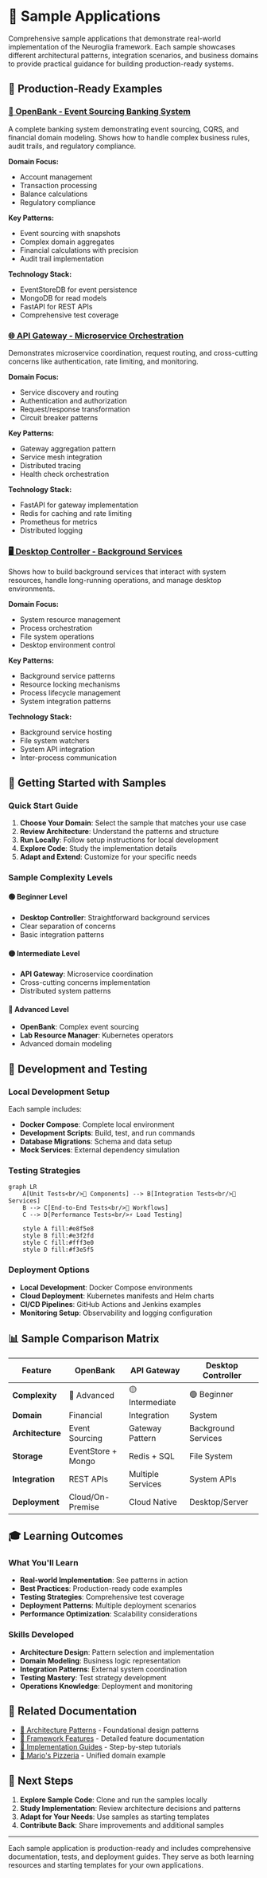 # 💼 Sample Applications

Comprehensive sample applications that demonstrate real-world implementation of the Neuroglia framework. Each sample showcases different architectural patterns, integration scenarios, and business domains to provide practical guidance for building production-ready systems.

## 🏦 Production-Ready Examples

### [🏦 OpenBank - Event Sourcing Banking System](openbank.md)

A complete banking system demonstrating event sourcing, CQRS, and financial domain modeling. Shows how to handle complex business rules, audit trails, and regulatory compliance.

**Domain Focus:**

- Account management
- Transaction processing
- Balance calculations
- Regulatory compliance

**Key Patterns:**

- Event sourcing with snapshots
- Complex domain aggregates
- Financial calculations with precision
- Audit trail implementation

**Technology Stack:**

- EventStoreDB for event persistence
- MongoDB for read models
- FastAPI for REST APIs
- Comprehensive test coverage

### [🌐 API Gateway - Microservice Orchestration](api_gateway.md)

Demonstrates microservice coordination, request routing, and cross-cutting concerns like authentication, rate limiting, and monitoring.

**Domain Focus:**

- Service discovery and routing
- Authentication and authorization
- Request/response transformation
- Circuit breaker patterns

**Key Patterns:**

- Gateway aggregation pattern
- Service mesh integration
- Distributed tracing
- Health check orchestration

**Technology Stack:**

- FastAPI for gateway implementation
- Redis for caching and rate limiting
- Prometheus for metrics
- Distributed logging

### [🖥️ Desktop Controller - Background Services](desktop_controller.md)

Shows how to build background services that interact with system resources, handle long-running operations, and manage desktop environments.

**Domain Focus:**

- System resource management
- Process orchestration
- File system operations
- Desktop environment control

**Key Patterns:**

- Background service patterns
- Resource locking mechanisms
- Process lifecycle management
- System integration patterns

**Technology Stack:**

- Background service hosting
- File system watchers
- System API integration
- Inter-process communication

## 🚀 Getting Started with Samples

### Quick Start Guide

1. **Choose Your Domain**: Select the sample that matches your use case
2. **Review Architecture**: Understand the patterns and structure
3. **Run Locally**: Follow setup instructions for local development
4. **Explore Code**: Study the implementation details
5. **Adapt and Extend**: Customize for your specific needs

### Sample Complexity Levels

#### 🟢 Beginner Level

- **Desktop Controller**: Straightforward background services
- Clear separation of concerns
- Basic integration patterns

#### 🟡 Intermediate Level

- **API Gateway**: Microservice coordination
- Cross-cutting concerns implementation
- Distributed system patterns

#### 🔴 Advanced Level

- **OpenBank**: Complex event sourcing
- **Lab Resource Manager**: Kubernetes operators
- Advanced domain modeling

## 🧪 Development and Testing

### Local Development Setup

Each sample includes:

- **Docker Compose**: Complete local environment
- **Development Scripts**: Build, test, and run commands
- **Database Migrations**: Schema and data setup
- **Mock Services**: External dependency simulation

### Testing Strategies

```mermaid
graph LR
    A[Unit Tests<br/>🧪 Components] --> B[Integration Tests<br/>🔗 Services]
    B --> C[End-to-End Tests<br/>🎯 Workflows]
    C --> D[Performance Tests<br/>⚡ Load Testing]

    style A fill:#e8f5e8
    style B fill:#e3f2fd
    style C fill:#fff3e0
    style D fill:#f3e5f5
```

### Deployment Options

- **Local Development**: Docker Compose environments
- **Cloud Deployment**: Kubernetes manifests and Helm charts
- **CI/CD Pipelines**: GitHub Actions and Jenkins examples
- **Monitoring Setup**: Observability and logging configuration

## 📊 Sample Comparison Matrix

| Feature          | OpenBank           | API Gateway       | Desktop Controller  |
| ---------------- | ------------------ | ----------------- | ------------------- |
| **Complexity**   | 🔴 Advanced        | 🟡 Intermediate   | 🟢 Beginner         |
| **Domain**       | Financial          | Integration       | System              |
| **Architecture** | Event Sourcing     | Gateway Pattern   | Background Services |
| **Storage**      | EventStore + Mongo | Redis + SQL       | File System         |
| **Integration**  | REST APIs          | Multiple Services | System APIs         |
| **Deployment**   | Cloud/On-Premise   | Cloud Native      | Desktop/Server      |

## 🎓 Learning Outcomes

### What You'll Learn

- **Real-world Implementation**: See patterns in action
- **Best Practices**: Production-ready code examples
- **Testing Strategies**: Comprehensive test coverage
- **Deployment Patterns**: Multiple deployment scenarios
- **Performance Optimization**: Scalability considerations

### Skills Developed

- **Architecture Design**: Pattern selection and implementation
- **Domain Modeling**: Business logic representation
- **Integration Patterns**: External system coordination
- **Testing Mastery**: Test strategy development
- **Operations Knowledge**: Deployment and monitoring

## 🔗 Related Documentation

- [🎯 Architecture Patterns](../patterns/) - Foundational design patterns
- [🚀 Framework Features](../features/) - Detailed feature documentation
- [📖 Implementation Guides](../guides/) - Step-by-step tutorials
- [🍕 Mario's Pizzeria](../mario-pizzeria.md) - Unified domain example

## 🚀 Next Steps

1. **Explore Sample Code**: Clone and run the samples locally
2. **Study Implementation**: Review architecture decisions and patterns
3. **Adapt for Your Needs**: Use samples as starting templates
4. **Contribute Back**: Share improvements and additional samples

---

Each sample application is production-ready and includes comprehensive documentation, tests, and deployment guides. They serve as both learning resources and starting templates for your own applications.

